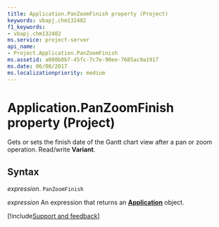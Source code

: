 ```yaml
---
title: Application.PanZoomFinish property (Project)
keywords: vbapj.chm132482
f1_keywords:
- vbapj.chm132482
ms.service: project-server
api_name:
- Project.Application.PanZoomFinish
ms.assetid: a080b0b7-45fc-7c7e-90ee-7685ac9a1917
ms.date: 06/08/2017
ms.localizationpriority: medium
---
```



# Application.PanZoomFinish property (Project)

Gets or sets the finish date of the Gantt chart view after a pan or zoom operation. Read/write **Variant**.


## Syntax

_expression_. `PanZoomFinish`

 _expression_ An expression that returns an **[Application](Project.Application.md)** object.

[!include[Support and feedback](~/includes/feedback-boilerplate.md)]